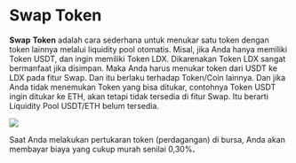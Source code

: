 # Swap Token

**Swap** **Token** adalah cara sederhana untuk menukar satu token dengan token lainnya melalui liquidity pool otomatis. Misal, jika Anda hanya memiliki Token USDT, dan ingin memiliki Token LDX. Dikarenakan Token LDX sangat bermanfaat jika disimpan. Maka Anda harus menukar token dari USDT ke LDX pada fitur Swap. Dan itu berlaku terhadap Token/Coin lainnya. Dan jika Anda tidak menemukan Token yang bisa ditukar, contohnya Token USDT ingin ditukar ke ETH, akan tetapi tidak tersedia di fitur Swap. Itu berarti Liquidity Pool USDT/ETH belum tersedia.

![](<../../.gitbook/assets/6DBDC1C8-57FE-4700-BA1A-A780D3A3D511\_1\_105\_c (1).jpeg>)

Saat Anda melakukan pertukaran token (perdagangan) di bursa, Anda akan membayar biaya yang cukup murah senilai 0,30%**.**
